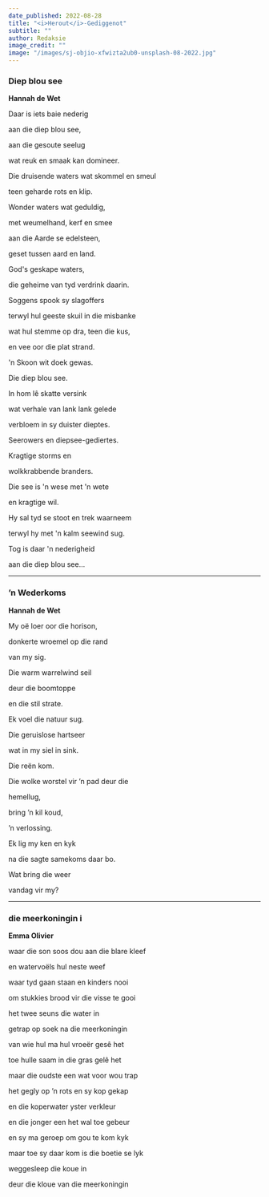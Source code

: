 ```yaml
---
date_published: 2022-08-28
title: "<i>Herout</i>-Gediggenot"
subtitle: ""
author: Redaksie
image_credit: ""
image: "/images/sj-objio-xfwizta2ub0-unsplash-08-2022.jpg"
---
```


### Diep blou see

**Hannah de Wet**

Daar is iets baie nederig

aan die diep blou see,

aan die gesoute seelug

wat reuk en smaak kan domineer.

Die druisende waters wat skommel en smeul

teen geharde rots en klip.

Wonder waters wat geduldig,

met weumelhand, kerf en smee

aan die Aarde se edelsteen,

geset tussen aard en land.

God's geskape waters,

die geheime van tyd verdrink daarin.

Soggens spook sy slagoffers

terwyl hul geeste skuil in die misbanke

wat hul stemme op dra, teen die kus,

en vee oor die plat strand.

'n Skoon wit doek gewas.

Die diep blou see.

In hom lê skatte versink

wat verhale van lank lank gelede

verbloem in sy duister dieptes.

Seerowers en diepsee-gediertes.

Kragtige storms en

wolkkrabbende branders.

Die see is 'n wese met 'n wete

en kragtige wil.

Hy sal tyd se stoot en trek waarneem

terwyl hy met 'n kalm seewind sug.

Tog is daar 'n nederigheid

aan die diep blou see...

---

### ’n Wederkoms

**Hannah de Wet**

My oë loer oor die horison,

donkerte wroemel op die rand

van my sig.

Die warm warrelwind seil

deur die boomtoppe

en die stil strate.

Ek voel die natuur sug.

Die geruislose hartseer

wat in my siel in sink.

Die reën kom.

Die wolke worstel vir ’n pad deur die

hemellug,

bring ’n kil koud,

’n verlossing.

Ek lig my ken en kyk

na die sagte samekoms daar bo.

Wat bring die weer

vandag vir my?

---

### die meerkoningin i

**Emma Olivier**

waar die son soos dou aan die blare kleef

en watervoëls hul neste weef

waar tyd gaan staan en kinders nooi

om stukkies brood vir die visse te gooi

het twee seuns die water in

getrap op soek na die meerkoningin

van wie hul ma hul vroeër gesê het

toe hulle saam in die gras gelê het

maar die oudste een wat voor wou trap

het gegly op ’n rots en sy kop gekap

en die koperwater yster verkleur

en die jonger een het wal toe gebeur

en sy ma geroep om gou te kom kyk

maar toe sy daar kom is die boetie se lyk

weggesleep die koue in

deur die kloue van die meerkoningin
